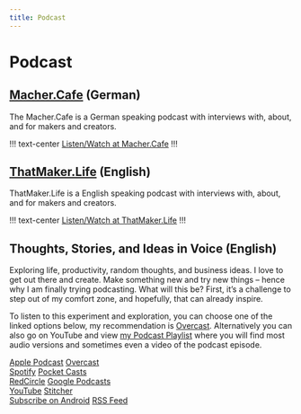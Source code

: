```yaml
---
title: Podcast
---
```


# Podcast

## [Macher.Cafe](https://Macher.Cafe) (German)

The Macher.Cafe is a German speaking podcast with interviews with, about, and for makers and creators.

!!! text-center
<a class='btn btn-block' href='https://Macher.Cafe'>Listen/Watch at Macher.Cafe</a>
!!!

## [ThatMaker.Life](https://ThatMaker.Life) (English)

ThatMaker.Life is a English speaking podcast with interviews with, about, and for makers and creators.

!!! text-center
<a class='btn btn-block' href='https://ThatMaker.Life'>Listen/Watch at ThatMaker.Life</a>
!!!

## Thoughts, Stories, and Ideas in Voice (English)

Exploring life, productivity, random thoughts, and business ideas. I love to get out there and create. Make something new and try new things – hence why I am finally trying podcasting. What will this be? First, it’s a challenge to step out of my comfort zone, and hopefully, that can already inspire.

To listen to this experiment and exploration, you can choose one of the linked options below, my recommendation is [Overcast](https://chrisspiegl.com/podcast/overcast). Alternatively you can also go on YouTube and view [my Podcast Playlist](/podcast/youtube) where you will find most audio versions and sometimes even a video of the podcast episode.

<div class="side-by-side">
  <a class="btn btn-block" href="https://chrisspiegl.com/podcast/applepodcast">Apple Podcast</a>
  <a class="btn btn-block" href="https://chrisspiegl.com/podcast/overcast">Overcast</a>
</div>
<div class="side-by-side">
  <a class="btn btn-block" href="https://chrisspiegl.com/podcast/spotify">Spotify</a>
  <a class="btn btn-block" href="https://chrisspiegl.com/podcast/pocketcasts">Pocket Casts</a>
</div>
<div class="side-by-side">
  <a class="btn btn-block" href="https://chrisspiegl.com/podcast/redcircle">RedCircle</a>
  <a class="btn btn-block" href="https://chrisspiegl.com/podcast/google">Google Podcasts</a>
</div>
<div class="side-by-side">
  <a class="btn btn-block" href="https://chrisspiegl.com/podcast/youtube">YouTube</a>
  <a class="btn btn-block" href="https://chrisspiegl.com/podcast/stitcher">Stitcher</a>
</div>
<div class="side-by-side">
  <a class="btn btn-block" href="https://chrisspiegl.com/podcast/android">Subscribe on Android</a>
  <a class="btn btn-block" href="https://chrisspiegl.com/podcast/feed">RSS Feed</a>
</div>
